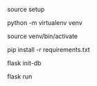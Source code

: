 source setup

python -m virtualenv venv 

source venv/bin/activate

pip install -r requirements.txt

flask init-db

flask run
